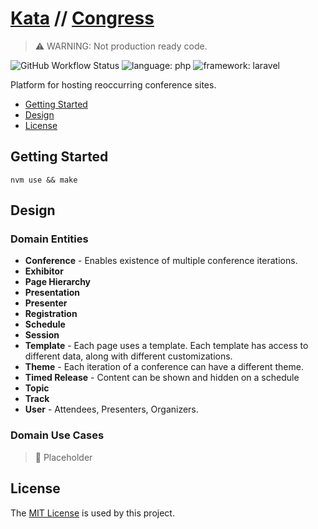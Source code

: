 # [Kata](https://github.com/dbtedman/kata) // [Congress](https://github.com/dbtedman/kata-congress)

> ⚠️ WARNING: Not production ready code.

![GitHub Workflow Status](https://img.shields.io/github/workflow/status/dbtedman/kata-congress/ci?style=for-the-badge&logo=github)
![language: php](https://img.shields.io/badge/language-php-blue.svg?style=for-the-badge&logo=php)
![framework: laravel](https://img.shields.io/badge/framework-laravel-red.svg?style=for-the-badge&logo=laravel)

Platform for hosting reoccurring conference sites.

-   [Getting Started](#getting-started)
-   [Design](#design)
-   [License](#license)

## Getting Started

```shell
nvm use && make
```

## Design

### Domain Entities

-   **Conference** - Enables existence of multiple conference iterations.
-   **Exhibitor**
-   **Page Hierarchy**
-   **Presentation**
-   **Presenter**
-   **Registration**
-   **Schedule**
-   **Session**
-   **Template** - Each page uses a template. Each template has access to different data, along with different customizations.
-   **Theme** - Each iteration of a conference can have a different theme.
-   **Timed Release** - Content can be shown and hidden on a schedule
-   **Topic**
-   **Track**
-   **User** - Attendees, Presenters, Organizers.

### Domain Use Cases

> 🚧 Placeholder

## License

The [MIT License](./LICENSE.md) is used by this project.

